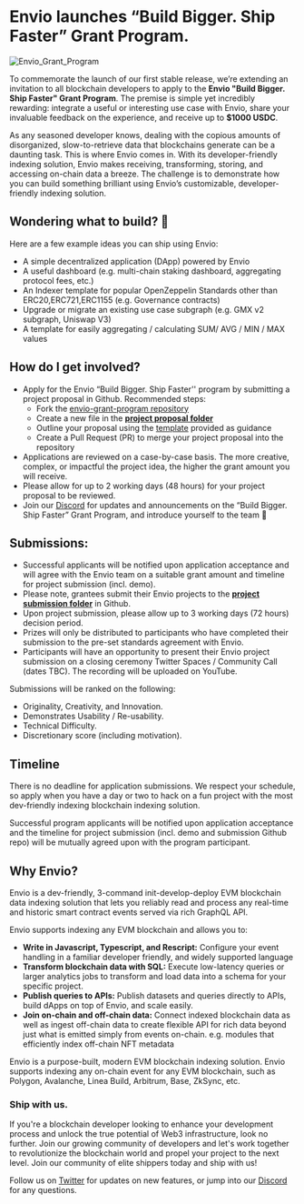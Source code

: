 # Envio launches “Build Bigger. Ship Faster” Grant Program.

![Envio_Grant_Program](https://github.com/Float-Capital/envio-grant-program/assets/102967165/d2e698a2-9799-4618-b33c-e09612fb9e3f)

​​To commemorate the launch of our first stable release, we’re extending an invitation to all blockchain developers to apply to the **Envio "Build Bigger. Ship Faster" Grant Program**. The premise is simple yet incredibly rewarding: integrate a useful or interesting use case with Envio, share your invaluable feedback on the experience, and receive up to **$1000 USDC**.

As any seasoned developer knows, dealing with the copious amounts of disorganized, slow-to-retrieve data that blockchains generate can be a daunting task. This is where Envio comes in. With its developer-friendly indexing solution, Envio makes receiving, transforming, storing, and accessing on-chain data a breeze. The challenge is to demonstrate how you can build something brilliant using Envio’s customizable, developer-friendly indexing solution. 

## Wondering what to build? 👀

Here are a few example ideas you can ship using Envio:

- A simple decentralized application (DApp) powered by Envio
- A useful dashboard (e.g. multi-chain staking dashboard, aggregating protocol fees, etc.)
- An Indexer template for popular OpenZeppelin Standards other than ERC20,ERC721,ERC1155 (e.g. Governance contracts)
- Upgrade or migrate an existing use case subgraph (e.g. GMX v2 subgraph, Uniswap V3)
- A template for easily aggregating / calculating SUM/ AVG / MIN / MAX values

## How do I get involved?

- Apply for the Envio “Build Bigger. Ship Faster'' program [](https://forms.gle/jBBUxLVmCUafXxRh7)by submitting a project proposal in Github. Recommended steps:
    - Fork the [envio-grant-program repository](https://github.com/Float-Capital/envio-grant-program/tree/main)
    - Create a new file in the **[project proposal folder](https://github.com/Float-Capital/envio-grant-program/edit/main/project%20proposals/)**
    - Outline your proposal using the [template](https://github.com/Float-Capital/envio-grant-program/blob/main/project%20proposals/proposal%20template) provided as guidance
    - Create a Pull Request (PR) to merge your project proposal into the repository
- Applications are reviewed on a case-by-case basis. The more creative, complex, or impactful the project idea, the higher the grant amount you will receive.
- Please allow for up to 2 working days (48 hours) for your project proposal to be reviewed.
- Join our [Discord](https://discord.gg/mZHNWgNCAc) for updates and announcements on the “Build Bigger. Ship Faster” Grant Program, and introduce yourself to the team 👋

## Submissions:

- Successful applicants will be notified upon application acceptance and will agree with the Envio team on a suitable grant amount and timeline for project submission (incl. demo).
- Please note, grantees submit their Envio projects to the **[project submission folder](https://github.com/Float-Capital/envio-grant-program/tree/main/project%20submissions)** in Github.
- Upon project submission, please allow up to 3 working days (72 hours) decision period.
- Prizes will only be distributed to participants who have completed their submission to the pre-set standards agreement with Envio.
- Participants will have an opportunity to present their Envio project submission on a closing ceremony Twitter Spaces / Community Call (dates TBC). The recording will be uploaded on YouTube.

Submissions will be ranked on the following:

- Originality, Creativity, and Innovation.
- Demonstrates Usability / Re-usability.
- Technical Difficulty.
- Discretionary score (including motivation).

## Timeline

There is no deadline for application submissions. We respect your schedule, so apply when you have a day or two to hack on a fun project with the most dev-friendly indexing blockchain indexing solution.

Successful program applicants will be notified upon application acceptance and the timeline for project submission (incl. demo and submission Github repo) will be mutually agreed upon with the program participant.

## Why Envio?

Envio is a dev-friendly, 3-command init-develop-deploy EVM blockchain data indexing solution that lets you reliably read and process any real-time and historic smart contract events served via rich GraphQL API.

Envio supports indexing any EVM blockchain and allows you to:

- **Write in Javascript, Typescript, and Rescript:** Configure your event handling in a familiar developer friendly, and widely supported language
- **Transform blockchain data with SQL:** Execute low-latency queries or larger analytics jobs to transform and load data into a schema for your specific project.
- **Publish queries to APIs:** Publish datasets and queries directly to APIs, build dApps on top of Envio, and scale easily.
- **Join on-chain and off-chain data:** Connect indexed blockchain data as well as ingest off-chain data to create flexible API for rich data beyond just what is emitted simply from events on-chain. e.g. modules that efficiently index off-chain NFT metadata

Envio is a purpose-built, modern EVM blockchain indexing solution. Envio supports indexing any on-chain event for any EVM blockchain, such as Polygon, Avalanche, Linea Build, Arbitrum, Base, ZkSync, etc.

### **Ship with us.**

If you're a blockchain developer looking to enhance your development process and unlock the true potential of Web3 infrastructure, look no further. Join our growing community of developers and let's work together to revolutionize the blockchain world and propel your project to the next level. Join our community of elite shippers today and ship with us!

Follow us on [Twitter](https://twitter.com/envio_indexer) for updates on new features, or jump into our [Discord](https://discord.gg/mZHNWgNCAc) for any questions.
